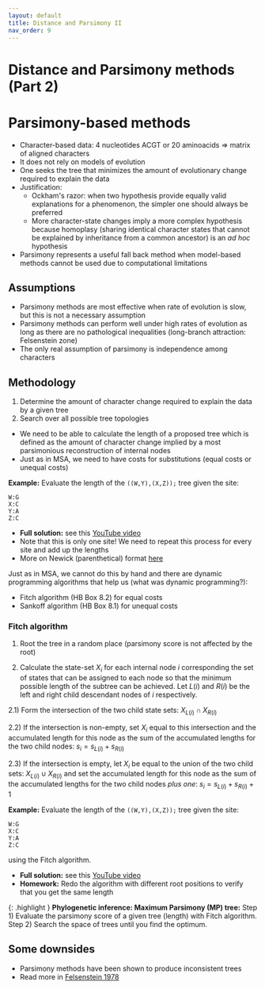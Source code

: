 ```yaml
---
layout: default
title: Distance and Parsimony II
nav_order: 9
---
```


# Distance and Parsimony methods (Part 2)

# Parsimony-based methods

- Character-based data: 4 nucleotides ACGT or 20 aminoacids => matrix of aligned characters
- It does not rely on models of evolution
- One seeks the tree that minimizes the amount of evolutionary change required to explain the data
- Justification: 
  - Ockham's razor: when two hypothesis provide equally valid explanations for a phenomenon, the simpler one should always be preferred
  - More character-state changes imply a more complex hypothesis because homoplasy (sharing identical character states that cannot be explained by inheritance from a common ancestor) is an _ad hoc_ hypothesis
- Parsimony represents a useful fall back method when model-based methods cannot be used due to computational limitations


## Assumptions
- Parsimony methods are most effective when rate of evolution is slow, but this is not a necessary assumption
- Parsimony methods can perform well under high rates of evolution as long as there are no pathological inequalities (long-branch attraction: Felsenstein zone)
- The only real assumption of parsimony is independence among characters


## Methodology

1. Determine the amount of character change required to explain the data by a given tree
2. Search over all possible tree topologies

- We need to be able to calculate the length of a proposed tree which is defined as the amount of character change implied by a most parsimonious reconstruction of internal nodes
- Just as in MSA, we need to have costs for substitutions (equal costs or unequal costs)

**Example:** Evaluate the length of the `((W,Y),(X,Z));` tree given the site:
```
W:G
X:C
Y:A
Z:C
```

- **Full solution:** see this [YouTube video](https://youtu.be/lJaFPek3eAc)
- Note that this is only one site! We need to repeat this process for every site and add up the lengths
- More on Newick (parenthetical) format [here](https://en.wikipedia.org/wiki/Newick_format)


Just as in MSA, we cannot do this by hand and there are dynamic programming algorithms that help us (what was dynamic programming?): 
- Fitch algorithm (HB Box 8.2) for equal costs
- Sankoff algorithm (HB Box 8.1) for unequal costs


### Fitch algorithm
1) Root the tree in a random place (parsimony score is not affected by the root)

2) Calculate the state-set $X_i$ for each internal node $i$ corresponding the set of states that can be assigned to each node so that the minimum possible length of the subtree can be achieved. Let $L(i)$ and $R(i)$ be the left and right child descendant nodes of $i$ respectively.

2.1) Form the intersection of the two child state sets: $X_{L(i)} \cap X_{R(i)}$

2.2) If the intersection is non-empty, set $X_i$ equal to this intersection and the accumulated length for this node as the sum of the accumulated lengths for the two child nodes: $s_i=s_{L(i)}+s_{R(i)}$

2.3) If the intersection is empty, let $X_i$ be equal to the union of the two child sets: $X_{L(i)} \cup X_{R(i)}$ and set the accumulated length for this node as the sum of the accumulated lengths for the two child nodes _plus one_: $s_i=s_{L(i)}+s_{R(i)}+1$
  
  
**Example:** Evaluate the length of the `((W,Y),(X,Z));` tree given the site:
```
W:G
X:C
Y:A
Z:C
```
using the Fitch algorithm.

- **Full solution:** see this [YouTube video](https://youtu.be/bZdEkYyq2hQ)
- **Homework:** Redo the algorithm with different root positions to verify that you get the same length

{: .highlight }
**Phylogenetic inference: Maximum Parsimony (MP) tree:** Step 1) Evaluate the parsimony score of a given tree (length) with Fitch algorithm. Step 2) Search the space of trees until you find the optimum.

## Some downsides

- Parsimony methods have been shown to produce inconsistent trees
- Read more in [Felsenstein 1978](https://academic.oup.com/sysbio/article/27/4/401/1734959?login=true)

 